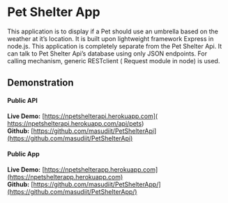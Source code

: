 # Pet Shelter App
This application is to display if a Pet should use an umbrella based on the weather at it’s location. It is built upon lightweight framework Express in node.js. This application is completely separate from the Pet Shelter Api. It can talk to Pet Shelter Api’s database using only JSON endpoints. For calling mechanism, generic RESTclient ( Request module in node) is used.


## Demonstration
#### Public API
**Live Demo:**
 [https://npetshelterapi.herokuapp.com]( https://npetshelterapi.herokuapp.com/api/pets) <br/>
**Github:** 
[https://github.com/masudiit/PetShelterApi](https://github.com/masudiit/PetShelterApi) <br/>
#### Public App
**Live Demo:**
[https://npetshelterapp.herokuapp.com](https://npetshelterapp.herokuapp.com) <br/> 
**Github:** [https://github.com/masudiit/PetShelterApp/](https://github.com/masudiit/PetShelterApp/) <br/>


